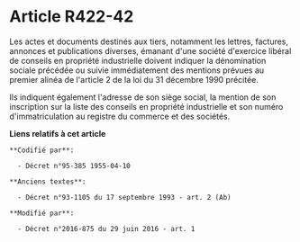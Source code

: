 # Article R422-42

Les actes et documents destinés aux tiers, notamment les lettres, factures, annonces et publications diverses, émanant d'une
société d'exercice libéral de conseils en propriété industrielle doivent indiquer la dénomination sociale précédée ou suivie
immédiatement des mentions prévues au premier alinéa de l'article 2 de la loi du 31 décembre 1990 précitée.

Ils indiquent également l'adresse de son siège social, la mention de son inscription sur la liste des conseils en propriété
industrielle et son numéro d'immatriculation au registre du commerce et des sociétés.

**Liens relatifs à cet article**

	**Codifié par**:

	  - Décret n°95-385 1955-04-10

	**Anciens textes**:

	  - Décret n°93-1105 du 17 septembre 1993 - art. 2 (Ab)

	**Modifié par**:

	  - Décret n°2016-875 du 29 juin 2016 - art. 1

